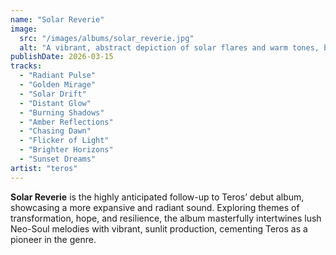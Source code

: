 ```yaml
---
name: "Solar Reverie"
image:
  src: "/images/albums/solar_reverie.jpg"
  alt: "A vibrant, abstract depiction of solar flares and warm tones, blending shades of orange, gold, and crimson with radiant textures"
publishDate: 2026-03-15
tracks:
  - "Radiant Pulse"
  - "Golden Mirage"
  - "Solar Drift"
  - "Distant Glow"
  - "Burning Shadows"
  - "Amber Reflections"
  - "Chasing Dawn"
  - "Flicker of Light"
  - "Brighter Horizons"
  - "Sunset Dreams"
artist: "teros"
---
```


**Solar Reverie** is the highly anticipated follow-up to Teros’ debut album, showcasing a more expansive and radiant sound. Exploring themes of transformation, hope, and resilience, the album masterfully intertwines lush Neo-Soul melodies with vibrant, sunlit production, cementing Teros as a pioneer in the genre.
